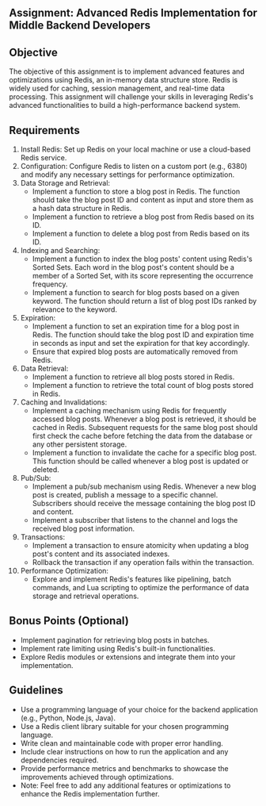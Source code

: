 Assignment: Advanced Redis Implementation for Middle Backend Developers
---

## Objective

The objective of this assignment is to implement advanced features and optimizations using Redis, an in-memory data structure store. Redis is widely used for caching, session management, and real-time data processing. This assignment will challenge your skills in leveraging Redis's advanced functionalities to build a high-performance backend system.

## Requirements

1. Install Redis: Set up Redis on your local machine or use a cloud-based Redis service.
2. Configuration: Configure Redis to listen on a custom port (e.g., 6380) and modify any necessary settings for performance optimization.
3. Data Storage and Retrieval:
    * Implement a function to store a blog post in Redis. The function should take the blog post ID and content as input and store them as a hash data structure in Redis.
    * Implement a function to retrieve a blog post from Redis based on its ID.
    * Implement a function to delete a blog post from Redis based on its ID.
4. Indexing and Searching:
   * Implement a function to index the blog posts' content using Redis's Sorted Sets. Each word in the blog post's content should be a member of a Sorted Set, with its score representing the occurrence frequency.
   * Implement a function to search for blog posts based on a given keyword. The function should return a list of blog post IDs ranked by relevance to the keyword.
5. Expiration:
   * Implement a function to set an expiration time for a blog post in Redis. The function should take the blog post ID and expiration time in seconds as input and set the expiration for that key accordingly.
   * Ensure that expired blog posts are automatically removed from Redis.
6. Data Retrieval:
   * Implement a function to retrieve all blog posts stored in Redis.
   * Implement a function to retrieve the total count of blog posts stored in Redis.
7. Caching and Invalidations:
   * Implement a caching mechanism using Redis for frequently accessed blog posts. Whenever a blog post is retrieved, it should be cached in Redis. Subsequent requests for the same blog post should first check the cache before fetching the data from the database or any other persistent storage.
   * Implement a function to invalidate the cache for a specific blog post. This function should be called whenever a blog post is updated or deleted.
8. Pub/Sub:
   * Implement a pub/sub mechanism using Redis. Whenever a new blog post is created, publish a message to a specific channel. Subscribers should receive the message containing the blog post ID and content.
   * Implement a subscriber that listens to the channel and logs the received blog post information.
9. Transactions:
   * Implement a transaction to ensure atomicity when updating a blog post's content and its associated indexes.
   * Rollback the transaction if any operation fails within the transaction.
10. Performance Optimization:
    * Explore and implement Redis's features like pipelining, batch commands, and Lua scripting to optimize the performance of data storage and retrieval operations.

## Bonus Points (Optional)

* Implement pagination for retrieving blog posts in batches.
* Implement rate limiting using Redis's built-in functionalities.
* Explore Redis modules or extensions and integrate them into your implementation.

## Guidelines

* Use a programming language of your choice for the backend application (e.g., Python, Node.js, Java).
* Use a Redis client library suitable for your chosen programming language.
* Write clean and maintainable code with proper error handling.
* Include clear instructions on how to run the application and any dependencies required.
* Provide performance metrics and benchmarks to showcase the improvements achieved through optimizations.
* Note: Feel free to add any additional features or optimizations to enhance the Redis implementation further.